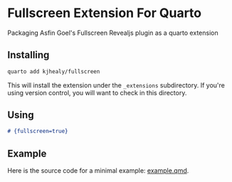 # Fullscreen Extension For Quarto

Packaging Asfin Goel's Fullscreen Revealjs plugin as a quarto extension

## Installing

```bash
quarto add kjhealy/fullscreen
```

This will install the extension under the `_extensions` subdirectory.
If you're using version control, you will want to check in this directory.

## Using

```md
# {fullscreen=true}
```

## Example

Here is the source code for a minimal example: [example.qmd](example.qmd).

